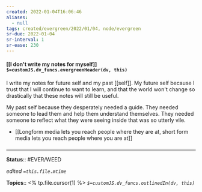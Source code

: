 ```yaml
---
created: 2022-01-04T16:06:46 
aliases:
  - null
tags: created/evergreen/2022/01/04, node/evergreen
sr-due: 2022-01-04
sr-interval: 1
sr-ease: 230
---
```


#### [[I don't write my notes for myself]] `$=customJS.dv_funcs.evergreenHeader(dv, this)`

I write my notes for future self and my past [[self]].
My future self because I trust that I will continue to want to learn, and that the world won't change so drastically that these notes will still be useful.

My past self because they desperately needed a guide. They needed someone to lead them and help them understand themselves. They needed someone to reflect what they were seeing inside that was so utterly vile.

- [[Longform media lets you reach people where they are at, short form media lets you reach people where you are at]]

 

### <hr class="footnote"/>

**Status**:: #EVER/WEED 


*edited `=this.file.mtime`*

**Topics**:: <% tp.file.cursor(1) %>
*`$=customJS.dv_funcs.outlinedIn(dv, this)`*



